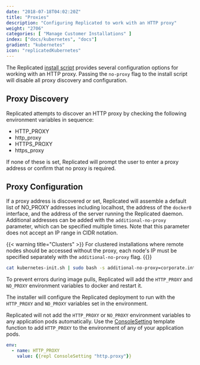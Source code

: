 ```yaml
---
date: "2018-07-18T04:02:20Z"
title: "Proxies"
description: "Configuring Replicated to work with an HTTP proxy"
weight: "2706"
categories: [ "Manage Customer Installations" ]
index: ["docs/kubernetes", "docs"]
gradient: "kubernetes"
icon: "replicatedKubernetes"
---
```


The Replicated [install script](/docs/kubernetes/customer-installations/installing/) provides several configuration options for working with an HTTP proxy.
Passing the `no-proxy` flag to the install script will disable all proxy discovery and configuration.

## Proxy Discovery

Replicated attempts to discover an HTTP proxy by checking the following environment variables in sequence:

* HTTP_PROXY
* http_proxy
* HTTPS_PROXY
* https_proxy

If none of these is set, Replicated will prompt the user to enter a proxy address or confirm that no proxy is required.

## Proxy Configuration

If a proxy address is discovered or set, Replicated will assemble a default list of NO_PROXY addresses including localhost, the address of the `docker0` interface, and the address of the server running the Replicated daemon. Additional addresses can be added with the `additional-no-proxy` parameter, which can be specified multiple times.
Note that this parameter does not accept an IP range in CIDR notation.

{{< warning title="Clusters" >}}
For clustered installations where remote nodes should be accessed without the proxy, each node's IP must be specified separately with the `additional-no-proxy` flag.
{{</warning>}}


```bash
cat kubernetes-init.sh | sudo bash -s additional-no-proxy=corporate.internal additional-no-proxy=10.128.0.9 additional-no-proxy=10.128.0.10
```

To prevent errors during image pulls, Replicated will add the `HTTP_PROXY` and `NO_PROXY` environment variables to docker and restart it.

The installer will configure the Replicated deployment to run with the `HTTP_PROXY` and `NO_PROXY` variables set in the environment.

Replicated will not add the `HTTP_PROXY` or `NO_PROXY` environment variables to any application pods automatically.
Use the [ConsoleSetting](/docs/kubernetes/packaging-an-application/template-functions/#consolesetting) template function to add `HTTP_PROXY` to the environment of any of your application pods.
```yaml
env:
  - name: HTTP_PROXY
    value: {{repl ConsoleSetting "http.proxy"}}
```
